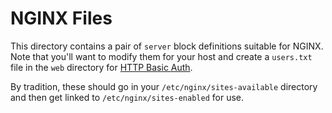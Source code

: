 # NGINX Files
This directory contains a pair of `server` block definitions suitable for NGINX. Note that you'll want to modify them for your host and create a
`users.txt` file in the `web` directory for [HTTP Basic Auth](https://www.digitalocean.com/community/tutorials/how-to-set-up-basic-http-authentication-with-nginx-on-centos-7).

By tradition, these should go in your `/etc/nginx/sites-available` directory and then get linked to `/etc/nginx/sites-enabled` for use.
